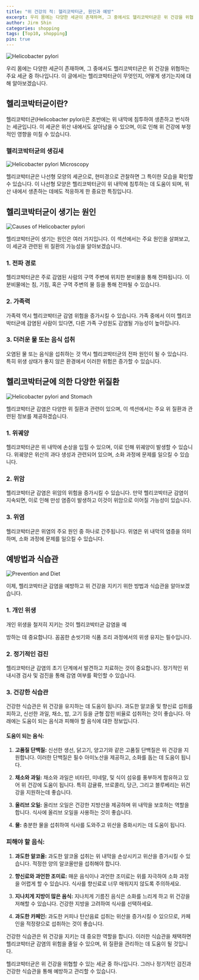 ```yaml
---
title: "위 건강의 적: 헬리코박터균, 원인과 예방"
excerpt: 우리 몸에는 다양한 세균이 존재하며, 그 중에서도 헬리코박터균은 위 건강을 위협하는 주요 세균 중 하나입니다. 이 글에서는 헬리코박터균이 무엇인지, 어떻게 생기는지에 대해 알아보겠습니다.
author: Jirm Shin
categories: shopping
tags: [Top10, shopping]
pin: true
---
```


![Helicobacter pylori](https://source.unsplash.com/1600x900/?helicobacter-pylori)

우리 몸에는 다양한 세균이 존재하며, 그 중에서도 헬리코박터균은 위 건강을 위협하는 주요 세균 중 하나입니다. 이 글에서는 헬리코박터균이 무엇인지, 어떻게 생기는지에 대해 알아보겠습니다.

## 헬리코박터균이란?

헬리코박터균(Helicobacter pylori)은 초반에는 위 내막에 침투하여 생존하고 번식하는 세균입니다. 이 세균은 위산 내에서도 살아남을 수 있으며, 이로 인해 위 건강에 부정적인 영향을 미칠 수 있습니다.

### 헬리코박터균의 생김새

![Helicobacter pylori Microscopy](https://source.unsplash.com/1600x900/?microscopy)

헬리코박터균은 나선형 모양의 세균으로, 현미경으로 관찰하면 그 특이한 모습을 확인할 수 있습니다. 이 나선형 모양은 헬리코박터균이 위 내막에 침투하는 데 도움이 되며, 위산 내에서 생존하는 데에도 적응하게 한 중요한 특징입니다.

## 헬리코박터균이 생기는 원인

![Causes of Helicobacter pylori](https://source.unsplash.com/1600x900/?causes-helicobacter-pylori)

헬리코박터균이 생기는 원인은 여러 가지입니다. 이 섹션에서는 주요 원인을 살펴보고, 이 세균과 관련된 위 질환의 가능성을 알아보겠습니다.

### 1. 전파 경로

헬리코박터균은 주로 감염된 사람의 구역 주변에 위치한 분비물을 통해 전파됩니다. 이 분비물에는 침, 기침, 혹은 구역 주변의 물 등을 통해 전파될 수 있습니다.

### 2. 가족력

가족력 역시 헬리코박터균 감염 위험을 증가시킬 수 있습니다. 가족 중에서 이미 헬리코박터균에 감염된 사람이 있다면, 다른 가족 구성원도 감염될 가능성이 높아집니다.

### 3. 더러운 물 또는 음식 섭취

오염된 물 또는 음식을 섭취하는 것 역시 헬리코박터균의 전파 원인이 될 수 있습니다. 특히 위생 상태가 좋지 않은 환경에서 이러한 위험은 증가할 수 있습니다.

## 헬리코박터균에 의한 다양한 위질환

![Helicobacter pylori and Stomach](https://source.unsplash.com/1600x900/?helicobacter-pylori-stomach)

헬리코박터균 감염은 다양한 위 질환과 관련이 있으며, 이 섹션에서는 주요 위 질환과 관련된 정보를 제공하겠습니다.

### 1. 위궤양

헬리코박터균은 위 내막에 손상을 입힐 수 있으며, 이로 인해 위궤양이 발생할 수 있습니다. 위궤양은 위산의 과다 생성과 관련되어 있으며, 소화 과정에 문제를 일으킬 수 있습니다.

### 2. 위암

헬리코박터균 감염은 위암의 위험을 증가시킬 수 있습니다. 만약 헬리코박터균 감염이 지속되면, 이로 인해 만성 염증이 발생하고 이것이 위암으로 이어질 가능성이 있습니다.

### 3. 위염

헬리코박터균은 위염의 주요 원인 중 하나로 간주됩니다. 위염은 위 내막의 염증을 의미하며, 소화 과정에 문제를 일으킬 수 있습니다.

## 예방법과 식습관

![Prevention and Diet](https://source.unsplash.com/1600x900/?prevention-diet)

이제, 헬리코박터균 감염을 예방하고 위 건강을 지키기 위한 방법과 식습관을 알아보겠습니다.

### 1. 개인 위생

개인 위생을 철저히 지키는 것이 헬리코박터균 감염을 예

방하는 데 중요합니다. 꼼꼼한 손씻기와 식품 조리 과정에서의 위생 유지는 필수입니다.

### 2. 정기적인 검진

헬리코박터균 감염의 초기 단계에서 발견하고 치료하는 것이 중요합니다. 정기적인 위 내시경 검사 및 검진을 통해 감염 여부를 확인할 수 있습니다.

### 3. 건강한 식습관

건강한 식습관은 위 건강을 유지하는 데 도움이 됩니다. 과도한 알코올 및 향신료 섭취를 피하고, 신선한 과일, 채소, 밥, 고기 등을 균형 잡힌 비율로 섭취하는 것이 좋습니다. 아래에는 도움이 되는 음식과 피해야 할 음식에 대한 정보입니다.

#### 도움이 되는 음식:

1. **고품질 단백질:** 신선한 생선, 닭고기, 양고기와 같은 고품질 단백질은 위 건강을 지원합니다. 이러한 단백질은 필수 아미노산을 제공하고, 소화를 돕는 데 도움이 됩니다.

2. **채소와 과일:** 채소와 과일은 비타민, 미네랄, 및 식이 섬유를 풍부하게 함유하고 있어 위 건강에 도움이 됩니다. 특히 감귤류, 브로콜리, 당근, 그리고 블루베리는 위건강을 지원하는데 좋습니다.

3. **올리브 오일:** 올리브 오일은 건강한 지방산을 제공하며 위 내막을 보호하는 역할을 합니다. 식사에 올리브 오일을 사용하는 것이 좋습니다.

4. **물:** 충분한 물을 섭취하여 식사를 도와주고 위산을 중화시키는 데 도움이 됩니다.

### 피해야 할 음식:

1. **과도한 알코올:** 과도한 알코올 섭취는 위 내막을 손상시키고 위산을 증가시킬 수 있습니다. 적정한 양의 알코올만을 섭취해야 합니다.

2. **향신료와 과언한 조미료:** 매운 음식이나 과언한 조미료는 위를 자극하여 소화 과정을 어렵게 할 수 있습니다. 식사를 향신료로 너무 매워지지 않도록 주의하세요.

3. **지나치게 지방이 많은 음식:** 지나치게 기름진 음식은 소화를 느리게 하고 위 건강을 저해할 수 있습니다. 건강한 지방을 고려하여 식사를 선택하세요.

4. **과도한 카페인:** 과도한 커피나 탄산음료 섭취는 위산을 증가시킬 수 있으므로, 카페인을 적정량으로 섭취하는 것이 좋습니다.

건강한 식습관은 위 건강을 지키는 데 중요한 역할을 합니다. 이러한 식습관을 채택하면 헬리코박터균 감염의 위험을 줄일 수 있으며, 위 질환을 관리하는 데 도움이 될 것입니다.

헬리코박터균은 위 건강을 위협할 수 있는 세균 중 하나입니다. 그러나 정기적인 검진과 건강한 식습관을 통해 예방하고 관리할 수 있습니다. 
